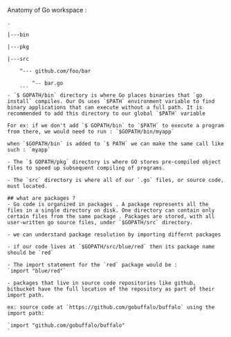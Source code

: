 Anatomy of Go workspace :

```
.

|---bin

|---pkg

|---src
    
    ^--- github.com/foo/bar
        
        ^-- bar.go
    ```
- `$ GOPATH/bin` directory is where Go places binaries that `go install` compiles. Our Os uses `$PATH` environment variable to find binary applications that can execute without a full path. It is recommended to add this directory to our global `$PATH` variable

For ex: if we don't add `$ GOPATH/bin` to `$PATH` to execute a program from there, we would need to run : `$GOPATH/bin/myapp` 

when `$GOPATH/bin` is added to `$ PATH` we can make the same call like such : `myapp`

- The `$ GOPATH/pkg` directory is where GO stores pre-compiled object files to speed up subsequent compiling of programs. 

- The `src` directory is where all of our `.go` files, or source code, must located.

## what are packages ?
- Go code is organized in packages . A package represents all the files in a single directory on disk. One directory can contain only certain files from the same package . Packages are stored, with all user-written go source files, under `$GOPATH/src` directory.

- we can understand package resolution by importing differnt packages

- if our code lives at `$GOPATH/src/blue/red` then its package name should be `red`

- The import statement for the `red` package would be :
`import "blue/red"`

- packages that live in source code repositories like github, bitbucket have the full location of the repository as part of their import path.

ex: source code at `https://github.com/gobuffalo/buffalo` using the import path:

`import "github.com/gobuffalo/buffalo"
`
